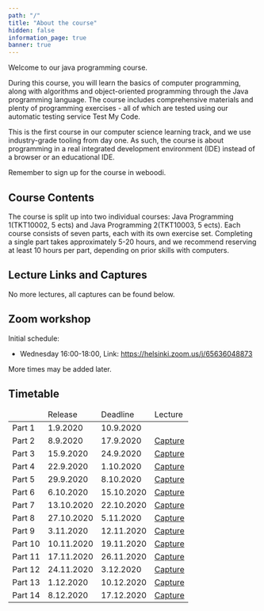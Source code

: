 ```yaml
---
path: "/"
title: "About the course"
hidden: false
information_page: true
banner: true
---
```


Welcome to our java programming course.

During this course, you will learn the basics of computer programming, along with algorithms and object-oriented programming through the Java programming language. The course includes comprehensive materials and plenty of programming exercises - all of which are tested using our automatic testing service Test My Code.

This is the first course in our computer science learning track, and we use industry-grade tooling from day one. As such, the course is about programming in a real integrated development environment (IDE) instead of a browser or an educational IDE.

Remember to sign up for the course in weboodi.

## Course Contents

The course is split up into two individual courses: Java Programming 1(TKT10002, 5 ects) and Java Programming 2(TKT10003, 5 ects). Each course consists of seven parts, each with its own exercise set. Completing a single part takes approximately 5-20 hours, and we recommend reserving at least 10 hours per part, depending on prior skills with computers.

## Lecture Links and Captures

No more lectures, all captures can be found below.

## Zoom workshop

Initial schedule:

* Wednesday 16:00-18:00, Link: https://helsinki.zoom.us/j/65636048873

More times may be added later.

## Timetable

<table>
  <thead>
    <tr>
      <td></td>
      <td>Release</td>
      <td>Deadline</td>
      <td>Lecture</td>
    </tr>
  </th>
  <tbody>
    <tr>
      <td>Part 1</td>
      <td>1.9.2020</td>
      <td>10.9.2020</td>
    </tr>
    <tr>
      <td>Part 2</td>
      <td>8.9.2020</td>
      <td>17.9.2020</td>
      <td> <a href="https://youtu.be/Q6YxHsh3gvk">Capture</a> </td>
    </tr>
    <tr>
      <td>Part 3</td>
      <td>15.9.2020</td>
      <td>24.9.2020</td>
      <td> <a href="https://youtu.be/-RGebtjvNCE">Capture</a></td>
    </tr>
    <tr>
      <td>Part 4</td>
      <td>22.9.2020</td>
      <td>1.10.2020</td>
      <td><a href="https://youtu.be/LwJf_mjEcP0">Capture</a></td>
    </tr>
    <tr>
      <td>Part 5</td>
      <td>29.9.2020</td>
      <td>8.10.2020</td>
      <td><a href="https://youtu.be/zMn1JgtsC-Q">Capture</a></td>
    </tr>
    <tr>
      <td>Part 6</td>
      <td>6.10.2020</td>
      <td>15.10.2020</td>
      <td><a href="https://youtu.be/7tpptE4Du98">Capture</a></td>
    </tr>
    <tr>
      <td>Part 7</td>
      <td>13.10.2020</td>
      <td>22.10.2020</td>
      <td><a href="https://youtu.be/on27dvpUxRk">Capture</a></td>
    </tr>
    <tr>
      <td>Part 8</td>
      <td>27.10.2020</td>
      <td>5.11.2020</td>
      <td><a href="https://youtu.be/7E6vM0FE-ik">Capture</a></td>
    </tr>
    <tr>
      <td>Part 9</td>
      <td>3.11.2020</td>
      <td>12.11.2020</td>
      <td><a href="https://youtu.be/jkrH-j2GQ-0">Capture</a></td>
    </tr>
    <tr>
      <td>Part 10</td>
      <td>10.11.2020</td>
      <td>19.11.2020</td>
      <td><a href="https://youtu.be/3jkPqTiPtRw">Capture</a></td>
    </tr>
    <tr>
      <td>Part 11</td>
      <td>17.11.2020</td>
      <td>26.11.2020</td>
      <td><a href="https://youtu.be/5z_-SwJsax4">Capture</a></td>
    </tr>
    <tr>
      <td>Part 12</td>
      <td>24.11.2020</td>
      <td>3.12.2020</td>
      <td><a href="https://youtu.be/Ydw1UelM_so">Capture</a></td>
    </tr>
    <tr>
      <td>Part 13</td>
      <td>1.12.2020</td>
      <td>10.12.2020</td>
      <td><a href="https://youtu.be/ayboCbEsikg">Capture</a></td>
    </tr>
    <tr>
      <td>Part 14</td>
      <td>8.12.2020</td>
      <td>17.12.2020</td>
      <td><a href="https://youtu.be/Xeiw8kLfjMc">Capture</a></td>
    </tr>
  </tbody>
</table>
